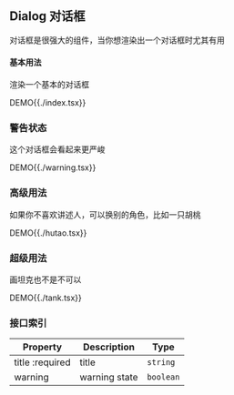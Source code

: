 ## Dialog 对话框

对话框是很强大的组件，当你想渲染出一个对话框时尤其有用

#### 基本用法

渲染一个基本的对话框

DEMO{{./index.tsx}}

### 警告状态

这个对话框会看起来更严峻

DEMO{{./warning.tsx}}

### 高级用法

如果你不喜欢讲述人，可以换别的角色，比如一只胡桃

DEMO{{./hutao.tsx}}

### 超级用法

画坦克也不是不可以

DEMO{{./tank.tsx}}

### 接口索引

| Property        | Description   | Type      |
| --------------- | ------------- | --------- |
| title :required | title         | `string`  |
| warning         | warning state | `boolean` |
